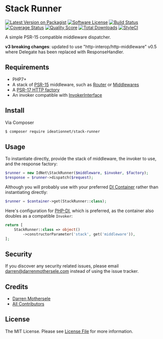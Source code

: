 # Stack Runner

[![Latest Version on Packagist][ico-version]][link-packagist]
[![Software License][ico-license]](LICENSE.md)
[![Build Status][ico-travis]][link-travis]
[![Coverage Status][ico-scrutinizer]][link-scrutinizer]
[![Quality Score][ico-code-quality]][link-code-quality]
[![Total Downloads][ico-downloads]][link-downloads]
[![StyleCI](https://styleci.io/repos/75065752/shield?branch=master)](https://styleci.io/repos/75065752)

A simple PSR-15 compatible middleware dispatcher. 

__v3 breaking changes__: updated to use "http-interop/http-middleware" v0.5
where Delegate has been replaced with ResponseHandler.

## Requirements

 * PHP7+
 * A stack of [PSR-15](https://github.com/http-interop/http-middleware) middleware, such as [Router](https://github.com/ideationnet/router-middleware) or [Middlewares](https://github.com/middlewares/psr15-middlewares)
 * A [PSR-17 HTTP factory](https://github.com/http-interop/http-factory)
 * An invoker compatible with [InvokerInterface](https://github.com/PHP-DI/Invoker/blob/master/src/InvokerInterface.php)

## Install

Via Composer

```bash
$ composer require ideationnet/stack-runner
```

## Usage

To instantiate directly, provide the stack of middleware,
the invoker to use, and the response factory:

```php
$runner = new IdNet\StackRunner($middleware, $invoker, $factory);
$response = $runner->dispatch($request);
```

Although you will probably use with your preferred
[DI Container](https://github.com/container-interop/container-interop)
rather than instantiating directly:

```php
$runner = $container->get(StackRunner::class);
```

Here's configuration for [PHP-DI](http://php-di.org/), which is 
preferred, as the container also doubles as a compatible `Invoker`:

```php
return [
    StackRunner::class => object()
        ->constructorParameter('stack', get('middleware')),
];
```

## Security

If you discover any security related issues, please email
darren@darrenmothersele.com instead of using the issue tracker.


## Credits

- [Darren Mothersele](http://www.darrenmothersele.com)
- [All Contributors](../../contributors)

## License

The MIT License. Please see [License File](License.md) for more information.

[ico-version]: https://img.shields.io/packagist/v/ideationnet/stack-runner.svg?style=flat-square
[ico-license]: https://img.shields.io/badge/license-MIT-brightgreen.svg?style=flat-square
[ico-travis]: https://img.shields.io/travis/ideationnet/stack-runner/master.svg?style=flat-square
[ico-scrutinizer]: https://img.shields.io/scrutinizer/coverage/g/ideationnet/stack-runner.svg?style=flat-square
[ico-code-quality]: https://img.shields.io/scrutinizer/g/ideationnet/stack-runner.svg?style=flat-square
[ico-packagist]: https://img.shields.io/packagist/v/ideationnet/stack-runner.svg?style=flat-square
[ico-downloads]: https://img.shields.io/packagist/dt/ideationnet/stack-runner.svg?style=flat-square

[link-packagist]: https://packagist.org/packages/ideationnet/stack-runner
[link-travis]: https://travis-ci.org/ideationnet/stack-runner
[link-scrutinizer]: https://scrutinizer-ci.com/g/ideationnet/stack-runner/code-structure
[link-code-quality]: https://scrutinizer-ci.com/g/ideationnet/stack-runner
[link-downloads]: https://packagist.org/packages/ideationnet/stack-runner
[link-author]: https://github.com/darrenmothersele
[link-contributors]: ../../contributors
